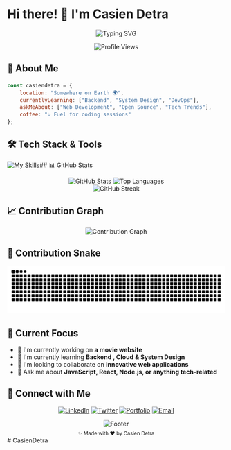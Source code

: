 # Hi there! 👋 I'm Casien Detra

<!-- Animated typing effect --> <p align="center"> <img src="https://readme-typing-svg.herokuapp.com?font=JetBrainsMono+Nerd+Font&size=20&pause=1000&color=58a6ff&center=true&vCenter=true&width=500&lines=Later+equal+never;Currently+Learning+Web+Development;Always+Learning+Something+New" alt="Typing SVG" /> </p> <!-- Profile views counter --> <p align="center"> <img src="https://komarev.com/ghpvc/?username=casiendetra&color=58a6ff&style=flat-square&label=Profile+Views" alt="Profile Views" /> </p>

## 🚀 About Me

```javascript
const casiendetra = {
    location: "Somewhere on Earth 🌍",
    currentlyLearning: ["Backend", "System Design", "DevOps"],
    askMeAbout: ["Web Development", "Open Source", "Tech Trends"],
    coffee: "☕ Fuel for coding sessions"
};
```

## 🛠️ Tech Stack & Tools
[![My Skills](https://skillicons.dev/icons?i=js,html,css,py,react,tailwindcss,java,php,linux,nextjs,git,github,neovim,vscode)]()## 📊 GitHub Stats

<div align="center"> <img height="180em" src="https://github-readme-stats.vercel.app/api?username=casiendetra&show_icons=true&theme=github_dark&include_all_commits=true&count_private=true&hide_border=true&bg_color=0d1117&title_color=58a6ff&text_color=c9d1d9&icon_color=58a6ff" alt="GitHub Stats" /> <img height="180em" src="https://github-readme-stats.vercel.app/api/top-langs/?username=casiendetra&layout=compact&theme=github_dark&hide_border=true&bg_color=0d1117&title_color=58a6ff&text_color=c9d1d9" alt="Top Languages" /> </div> <div align="center"> <img src="https://streak-stats.demolab.com?user=casiendetra&theme=github-dark-blue&hide_border=true&background=0d1117&stroke=58a6ff&ring=58a6ff&fire=58a6ff&currStreakLabel=58a6ff" alt="GitHub Streak" /> </div>

## 📈 Contribution Graph

<div align="center"> <img src="https://github-readme-activity-graph.vercel.app/graph?username=casiendetra&theme=github-compact&hide_border=true&bg_color=0d1117&color=58a6ff&line=58a6ff&point=c9d1d9" alt="Contribution Graph" /> </div>

## 🐍 Contribution Snake

<div align="center"> <img src="https://raw.githubusercontent.com/CasienDetra/CasienDetra/output/github-contribution-grid-snake-dark.svg" alt="Snake animation" /> </div>

## 🎯 Current Focus

- 🔭 I'm currently working on **a movie website**
- 🌱 I'm currently learning **Backend , Cloud  & System Design**
- 👯 I'm looking to collaborate on **innovative web applications**
- 💬 Ask me about **JavaScript, React, Node.js, or anything tech-related**

## 🤝 Connect with Me

<div align="center">

[![LinkedIn](https://img.shields.io/badge/-LinkedIn-0077B5?style=for-the-badge&logo=linkedin&logoColor=white)](https://linkedin.com/in/casiendetra) [![Twitter](https://img.shields.io/badge/-Twitter-1DA1F2?style=for-the-badge&logo=twitter&logoColor=white)](https://twitter.com/casiendetra) [![Portfolio](https://img.shields.io/badge/-Portfolio-000000?style=for-the-badge&logo=vercel&logoColor=white)](https://casiendetra.dev/) [![Email](https://img.shields.io/badge/-Email-EA4335?style=for-the-badge&logo=gmail&logoColor=white)](mailto:hello@casiendetra.dev)

</div>



<div align="center"> <img src="https://capsule-render.vercel.app/api?type=waving&color=58a6ff&height=120&section=footer&text=Thanks%20for%20visiting!&fontSize=30&fontColor=ffffff&animation=twinkling" alt="Footer" /> </div> <div align="center"> <sub>✨ Made with ❤️ by Casien Detra</sub> </div># CasienDetra
